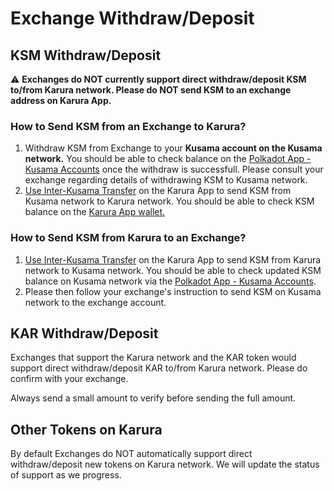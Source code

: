 # Exchange Withdraw/Deposit

## KSM Withdraw/Deposit

⚠️ **Exchanges do NOT currently support direct withdraw/deposit KSM to/from Karura network. Please do NOT send KSM to an exchange address on Karura App.** 

### How to Send KSM from an Exchange to Karura?

1. Withdraw KSM from Exchange to your **Kusama account on the Kusama network.** You should be able to check balance on the [Polkadot App - Kusama Accounts](https://polkadot.js.org/apps/?rpc=wss%3A%2F%2Fkusama-rpc.polkadot.io#/accounts) once the withdraw is successfull. Please consult your exchange regarding details of withdrawing KSM to Kusama network. 
2. [Use Inter-Kusama Transfer](../../defi-hub/inter-kusama-transfer.md) on the Karura App to send KSM from Kusama network to Karura network. You should be able to check KSM balance on the [Karura App wallet.](https://apps.karura.network/portfolio) 

### How to Send KSM from Karura to an Exchange?

1. [Use Inter-Kusama Transfer](../../defi-hub/inter-kusama-transfer.md) on the Karura App to send KSM from Karura network to Kusama network. You should be able to check updated KSM balance on Kusama network via the [Polkadot App - Kusama Accounts](https://polkadot.js.org/apps/?rpc=wss%3A%2F%2Fkusama-rpc.polkadot.io#/accounts).
2. Please then follow your exchange's instruction to send KSM on Kusama network to the exchange account. 

## KAR Withdraw/Deposit

Exchanges that support the Karura network and the KAR token would support direct withdraw/deposit KAR to/from Karura network. Please do confirm with your exchange.

Always send a small amount to verify before sending the full amount. 

## Other Tokens on Karura

By default Exchanges do NOT automatically support direct withdraw/deposit new tokens on Karura network. We will update the status of support as we progress. 

